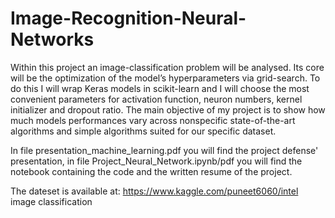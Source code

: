 # Image-Recognition-Neural-Networks

Within this project an image-classification problem will be analysed. Its core will be the optimization of the model’s hyperparameters via grid-search. To do this I will wrap Keras models in scikit-learn and I will choose the most convenient parameters for activation function, neuron numbers, kernel initializer and dropout ratio. The main objective of my project is to show how much models performances vary across nonspecific state-of-the-art algorithms and simple algorithms suited for our specific dataset.

In file presentation_machine_learning.pdf you will find the project defense' presentation, in file Project_Neural_Network.ipynb/pdf you will find the notebook containing the code and the written resume of the project.

The dateset is available at: https://www.kaggle.com/puneet6060/intel image classification
